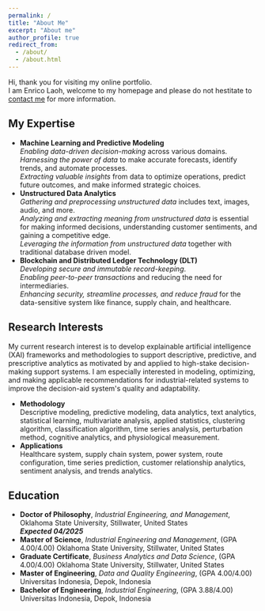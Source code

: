 ```yaml
---
permalink: /
title: "About Me"
excerpt: "About me"
author_profile: true
redirect_from: 
  - /about/
  - /about.html
---
```


Hi, thank you for visiting my online portfolio.\
I am Enrico Laoh, welcome to my homepage and please do not hestitate to [contact me](mailto:elaoh@okstate.edu) for more information.

My Expertise
------
* **Machine Learning and Predictive Modeling**\
  *Enabling data-driven decision-making* across various domains.\
  *Harnessing the power of data* to make accurate forecasts, identify trends, and automate processes.\
  *Extracting valuable insights* from data to optimize operations, predict future outcomes, and make informed strategic choices.
* **Unstructured Data Analytics**\
  *Gathering and preprocessing unstructured data* includes text, images, audio, and more.\
  *Analyzing and extracting meaning from unstructured data* is essential for making informed decisions, understanding customer sentiments, and gaining a competitive edge.\
  *Leveraging the information from unstructured data* together with traditional database driven model.
* **Blockchain and Distributed Ledger Technology (DLT)**\
  *Developing secure and immutable record-keeping*.\
  *Enabling peer-to-peer transactions* and reducing the need for intermediaries.\
  *Enhancing security, streamline processes, and reduce fraud* for the data-sensitive system like finance, supply chain, and healthcare.


Research Interests
------
My current research interest is to develop explainable artificial intelligence (XAI) frameworks and methodologies to support descriptive, predictive, and prescriptive analytics as motivated by and applied to high-stake decision-making support systems. I am especially interested in modeling, optimizing, and making applicable recommendations for industrial-related systems to improve the decision-aid system's quality and adaptability.
* **Methodology**\
  Descriptive modeling, predictive modeling, data analytics, text analytics, statistical learning, multivariate analysis, applied statistics, clustering algorithm, classification algorithm, time series analysis, perturbation method, cognitive analytics, and physiological measurement.
* **Applications**\
  Healthcare system, supply chain system, power system, route configuration, time series prediction, customer relationship analytics, sentiment analysis, and trends analytics.

Education
------
- **Doctor of Philosophy**, *Industrial Engineering, and Management*,
Oklahoma State University, Stillwater, United States	
***Expected 04/2025***
- **Master of Science**, *Industrial Engineering and Management*, (GPA 4.00/4.00)
Oklahoma State University, Stillwater, United States
- **Graduate Certificate**, *Business Analytics and Data Science*, (GPA 4.00/4.00)
Oklahoma State University, Stillwater, United States
- **Master of Engineering**, *Data and Quality Engineering*, (GPA 4.00/4.00)
Universitas Indonesia, Depok, Indonesia
- **Bachelor of Engineering**, *Industrial Engineering*, (GPA 3.88/4.00)
Universitas Indonesia, Depok, Indonesia